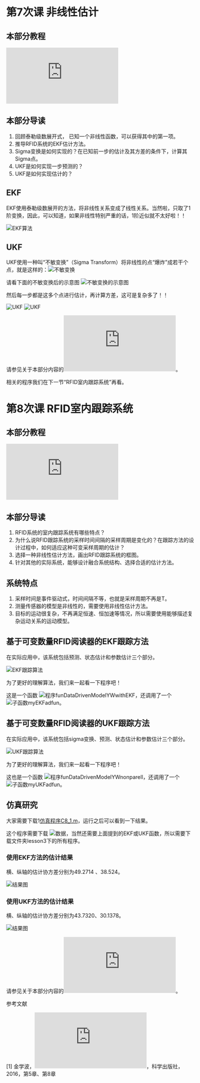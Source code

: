 # 第7次课 非线性估计
## 本部分教程
![第7章 非线性估计方法](https://github.com/Xue-boJin/data-fusion-for-indoor-tracking-by-RFID/blob/Lesson3/nonlinear%20Kalman%20filter.pdf)
## 本部分导读
1. 回顾泰勒级数展开式， 已知一个非线性函数，可以获得其中的第一项。
2. 推导RFID系统的EKF估计方法。
3. Sigma变换是如何实现的？在已知前一步的估计及其方差的条件下，计算其Sigma点。
4. UKF是如何实现一步预测的？
5. UKF是如何实现估计的？
## EKF

EKF使用泰勒级数展开的方法，将非线性关系变成了线性关系。当然啦，只取了1阶变换，因此，可以知道，如果非线性特别严重的话，1阶近似就不太好啦！！

![EKF算法](https://github.com/Xue-boJin/data-fusion-for-indoor-tracking-by-RFID/blob/Lesson3/EKFpng.png)

## UKF

UKF使用一种叫“不敏变换”（Sigma Transform）将非线性的点“爆炸”成若干个点，就是这样的：![不敏变换](https://github.com/Xue-boJin/data-fusion-for-indoor-tracking-by-RFID/blob/Lesson3/UKF0.png)

请看下面的不敏变换后的示意图 ![不敏变换的示意图](https://github.com/Xue-boJin/data-fusion-for-indoor-tracking-by-RFID/blob/Lesson3/UKFFigure.png)

然后每一步都是这多个点进行估计，再计算方差，这可是复杂多了！！

![UKF](https://github.com/Xue-boJin/data-fusion-for-indoor-tracking-by-RFID/blob/Lesson3/UKF1.png)
![UKF](https://github.com/Xue-boJin/data-fusion-for-indoor-tracking-by-RFID/blob/Lesson3/UKF2.png)

请参见关于本部分内容的![简要介绍](https://github.com/Xue-boJin/data-fusion-for-indoor-tracking-by-RFID/blob/Lesson3/7%20%E9%9D%9E%E7%BA%BF%E6%80%A7Kalman%E6%BB%A4%E6%B3%A2%E5%99%A8.pdf)。

相关的程序我们在下一节“RFID室内跟踪系统”再看。

# 第8次课 RFID室内跟踪系统
## 本部分教程
![第8章 RFID室内跟踪系统](https://github.com/Xue-boJin/data-fusion-for-indoor-tracking-by-RFID/blob/Lesson3/8%20RFID%20%E8%B7%9F%E8%B8%AA%E7%B3%BB%E7%BB%9F%E6%89%A9%E5%B1%95%E9%98%85%E8%AF%BB.pdf)
## 本部分导读
1. RFID系统的室内跟踪系统有哪些特点？
2. 为什么说RFID跟踪系统的采样时间间隔的采样周期是变化的？在跟踪方法的设计过程中，如何适应这种可变采样周期的估计？
3. 选择一种非线性估计方法，画出RFID跟踪系统的框图。
4. 针对其他的实际系统，能够设计融合系统结构、选择合适的估计方法。

## 系统特点
1. 采样时间是事件驱动式，时间间隔不等，也就是采样周期不再是T。
2. 测量传感器的模型是非线性的，需要使用非线性估计方法。
3. 目标的运动很复杂，不再满足恒速、恒加速等情况，所以需要使用能够描述复杂运动关系的运动模型。

## 基于可变数量RFID阅读器的EKF跟踪方法

在实际应用中，该系统包括预测、状态估计和参数估计三个部分。

![EKF跟踪算法](https://github.com/Xue-boJin/data-fusion-for-indoor-tracking-by-RFID/blob/Lesson3/RFID%20EKF.png)

为了更好的理解算法，我们来一起看一下程序吧！

这是一个函数 ![程序funDataDrivenModelYWwithEKF](https://github.com/Xue-boJin/data-fusion-for-indoor-tracking-by-RFID/blob/Lesson3/funDataDrivenModelYWwithEKF.m)，还调用了一个![子函数myEKFadfun](https://github.com/Xue-boJin/data-fusion-for-indoor-tracking-by-RFID/blob/Lesson3/myEKFadfun.m)。

## 基于可变数量RFID阅读器的UKF跟踪方法

在实际应用中，该系统包括sigma变换、预测、状态估计和参数估计三个部分。

![UKF跟踪算法](https://github.com/Xue-boJin/data-fusion-for-indoor-tracking-by-RFID/blob/Lesson3/RFID%20UKF.png)

为了更好的理解算法，我们来一起看一下程序吧！

这也是一个函数 ![程序funDataDrivenModelYWnonparell](https://github.com/Xue-boJin/data-fusion-for-indoor-tracking-by-RFID/blob/Lesson3/funDataDrivenModelYWnonparell.m)，还调用了一个![子函数myUKFadfun](https://github.com/Xue-boJin/data-fusion-for-indoor-tracking-by-RFID/blob/Lesson3/myUKFadfun.m)。

## 仿真研究

大家需要下载1[仿真程序C8_1.m](https://github.com/Xue-boJin/data-fusion-for-indoor-tracking-by-RFID/blob/Lesson3/C8_1.m)，运行之后可以看到一下结果。

这个程序需要下载 ![数据](https://github.com/Xue-boJin/data-fusion-for-indoor-tracking-by-RFID/blob/Lesson3/RFIDm5.mat)，当然还需要上面提到的EKF或UKF函数，所以需要下载文件夹lesson3下的所有程序。

### 使用EKF方法的估计结果

横、纵轴的估计协方差分别为49.2714 、38.524。

![结果图](https://github.com/Xue-boJin/data-fusion-for-indoor-tracking-by-RFID/blob/Lesson3/EKF%E4%BB%BF%E7%9C%9F%E7%BB%93%E6%9E%9C%E5%9B%BE.png)


### 使用UKF方法的估计结果

横、纵轴的估计协方差分别为43.7320、30.1378。

![结果图](https://github.com/Xue-boJin/data-fusion-for-indoor-tracking-by-RFID/blob/Lesson3/UKF%E4%BB%BF%E7%9C%9F%E7%BB%93%E6%9E%9C%E5%9B%BE.png)

请参见关于本部分内容的![简要介绍](https://github.com/Xue-boJin/data-fusion-for-indoor-tracking-by-RFID/blob/Lesson3/8%20RFID%E8%B7%9F%E8%B8%AA%E7%B3%BB%E7%BB%9F.pdf)。

参考文献

[1] 金学波，![Kalman滤波器理论与应用——基于MATLAB实现](http://www.ecsponline.com/goods.php?id=177510)，科学出版社，2016，第5章、第8章
